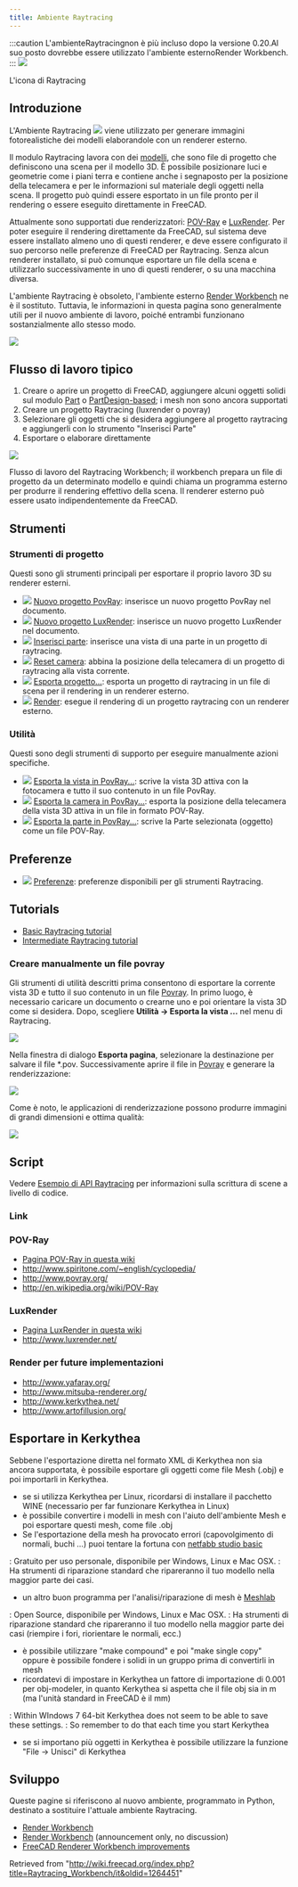 ```yaml
---
title: Ambiente Raytracing
---
```


:::caution
L'ambienteRaytracingnon è più incluso dopo la versione 0.20.Al suo posto dovrebbe essere utilizzato l'ambiente esternoRender Workbench.
:::
![](/images/Workbench_Raytracing.svg)

L'icona di Raytracing

## Introduzione

L'Ambiente Raytracing ![](/images/Workbench_Raytracing.svg) viene utilizzato per generare immagini fotorealistiche dei modelli elaborandole con un renderer esterno.

Il modulo Raytracing lavora con dei [modelli](/Raytracing_templates/it "Raytracing templates/it"), che sono file di progetto che definiscono una scena per il modello 3D. È possibile posizionare luci e geometrie come i piani terra e contiene anche i segnaposto per la posizione della telecamera e per le informazioni sul materiale degli oggetti nella scena. Il progetto può quindi essere esportato in un file pronto per il rendering o essere eseguito direttamente in FreeCAD.

Attualmente sono supportati due renderizzatori: [POV-Ray](/POV-Ray "POV-Ray") e [LuxRender](/LuxRender "LuxRender"). Per poter eseguire il rendering direttamente da FreeCAD, sul sistema deve essere installato almeno uno di questi renderer, e deve essere configurato il suo percorso nelle preferenze di FreeCAD per Raytracing. Senza alcun renderer installato, si può comunque esportare un file della scena e utilizzarlo successivamente in uno di questi renderer, o su una macchina diversa.

L'ambiente Raytracing è obsoleto, l'ambiente esterno [Render Workbench](https://github.com/FreeCAD/FreeCAD-render) ne è il sostituto. Tuttavia, le informazioni in questa pagina sono generalmente utili per il nuovo ambiente di lavoro, poiché entrambi funzionano sostanzialmente allo stesso modo.

![](/images/Raytracing_example.jpg)

## Flusso di lavoro tipico

1. Creare o aprire un progetto di FreeCAD, aggiungere alcuni oggetti solidi sul modulo [Part](/Part_Workbench/it "Part Workbench/it") o [PartDesign-based](/PartDesign_Workbench/it "PartDesign Workbench/it"); i mesh non sono ancora supportati
2. Creare un progetto Raytracing (luxrender o povray)
3. Selezionare gli oggetti che si desidera aggiungere al progetto raytracing e aggiungerli con lo strumento "Inserisci Parte"
4. Esportare o elaborare direttamente

![](/images/Raytracing_Workbench_workflow.svg)

Flusso di lavoro del Raytracing Workbench; il workbench prepara un file di progetto da un determinato modello e quindi chiama un programma esterno per produrre il rendering effettivo della scena. Il renderer esterno può essere usato indipendentemente da FreeCAD.

## Strumenti

### Strumenti di progetto

Questi sono gli strumenti principali per esportare il proprio lavoro 3D su renderer esterni.

- ![](/images/Raytracing_New.svg) [Nuovo progetto PovRay](/Raytracing_New/it "Raytracing New/it"): inserisce un nuovo progetto PovRay nel documento.
- ![](/images/Raytracing_Lux.svg) [Nuovo progetto LuxRender](/Raytracing_Lux/it "Raytracing Lux/it"): inserisce un nuovo progetto LuxRender nel documento.
- ![](/images/Raytracing_InsertPart.svg) [Inserisci parte](/Raytracing_InsertPart/it "Raytracing InsertPart/it"): inserisce una vista di una parte in un progetto di raytracing.
- ![](/images/Raytracing_ResetCamera.svg) [Reset camera](/Raytracing_ResetCamera/it "Raytracing ResetCamera/it"): abbina la posizione della telecamera di un progetto di raytracing alla vista corrente.
- ![](/images/Raytracing_ExportProject.svg) [Esporta progetto...](/Raytracing_ExportProject/it "Raytracing ExportProject/it"): esporta un progetto di raytracing in un file di scena per il rendering in un renderer esterno.
- ![](/images/Raytracing_Render.svg) [Render](/Raytracing_Render/it "Raytracing Render/it"): esegue il rendering di un progetto raytracing con un renderer esterno.

### Utilità

Questi sono degli strumenti di supporto per eseguire manualmente azioni specifiche.

- ![](/images/Raytracing_WriteView.svg) [Esporta la vista in PovRay...](/Raytracing_WriteView/it "Raytracing WriteView/it"): scrive la vista 3D attiva con la fotocamera e tutto il suo contenuto in un file PovRay.
- ![](/images/Raytracing_WriteCamera.svg) [Esporta la camera in PovRay...](/Raytracing_WriteCamera/it "Raytracing WriteCamera/it"): esporta la posizione della telecamera della vista 3D attiva in un file in formato POV-Ray.
- ![](/images/Raytracing_WritePart.svg) [Esporta la parte in PovRay...](/Raytracing_WritePart/it "Raytracing WritePart/it"): scrive la Parte selezionata (oggetto) come un file POV-Ray.

## Preferenze

- ![](/images/Preferences-raytracing.svg) [Preferenze](/Raytracing_Preferences/it "Raytracing Preferences/it"): preferenze disponibili per gli strumenti Raytracing.

## Tutorials

- [Basic Raytracing tutorial](/Raytracing_tutorial/fr "Raytracing tutorial/fr")
- [Intermediate Raytracing tutorial](/Tutorial_FreeCAD_POV_ray/fr "Tutorial FreeCAD POV ray/fr")

### Creare manualmente un file povray

Gli strumenti di utilità descritti prima consentono di esportare la corrente vista 3D e tutto il suo contenuto in un file [Povray](http://www.povray.org/). In primo luogo, è necessario caricare un documento o crearne uno e poi orientare la vista 3D come si desidera. Dopo, scegliere **Utilità → Esporta la vista ...** nel menu di Raytracing.

![](/images/FreeCAD_Raytracing.jpg)

Nella finestra di dialogo **Esporta pagina**, selezionare la destinazione per salvare il file \*.pov. Successivamente aprire il file in [Povray](http://www.povray.org/) e generare la renderizzazione:

![](/images/Povray.jpg)

Come è noto, le applicazioni di renderizzazione possono produrre immagini di grandi dimensioni e ottima qualità:

![](/images/Scharniergreifer_render.jpg)

## Script

Vedere [Esempio di API Raytracing](/Raytracing_API_example/it "Raytracing API example/it") per informazioni sulla scrittura di scene a livello di codice.

### Link

### POV-Ray

- [Pagina POV-Ray in questa wiki](/POV-Ray "POV-Ray")
- <http://www.spiritone.com/~english/cyclopedia/>
- <http://www.povray.org/>
- <http://en.wikipedia.org/wiki/POV-Ray>

### LuxRender

- [Pagina LuxRender in questa wiki](/LuxRender "LuxRender")
- <http://www.luxrender.net/>

### Render per future implementazioni

- <http://www.yafaray.org/>
- <http://www.mitsuba-renderer.org/>
- <http://www.kerkythea.net/>
- <http://www.artofillusion.org/>

## Esportare in Kerkythea

Sebbene l'esportazione diretta nel formato XML di Kerkythea non sia ancora supportata, è possibile esportare gli oggetti come file Mesh (.obj) e poi importarli in Kerkythea.

- se si utilizza Kerkythea per Linux, ricordarsi di installare il pacchetto WINE (necessario per far funzionare Kerkythea in Linux)
- è possibile convertire i modelli in mesh con l'aiuto dell'ambiente Mesh e poi esportare questi mesh, come file .obj
- Se l'esportazione della mesh ha provocato errori (capovolgimento di normali, buchi ...) puoi tentare la fortuna con [netfabb studio basic](http://www.netfabb.com/downloadcenter.php?basic=1)

: Gratuito per uso personale, disponibile per Windows, Linux e Mac OSX.
: Ha strumenti di riparazione standard che ripareranno il tuo modello nella maggior parte dei casi.

- un altro buon programma per l'analisi/riparazione di mesh è [Meshlab](http://sourceforge.net/projects/meshlab/)

: Open Source, disponibile per Windows, Linux e Mac OSX.
: Ha strumenti di riparazione standard che ripareranno il tuo modello nella maggior parte dei casi (riempire i fori, riorientare le normali, ecc.)

- è possibile utilizzare "make compound" e poi "make single copy" oppure è possibile fondere i solidi in un gruppo prima di convertirli in mesh
- ricordatevi di impostare in Kerkythea un fattore di importazione di 0.001 per obj-modeler, in quanto Kerkythea si aspetta che il file obj sia in m (ma l'unità standard in FreeCAD è il mm)

: Within WIndows 7 64-bit Kerkythea does not seem to be able to save these settings.
: So remember to do that each time you start Kerkythea

- se si importano più oggetti in Kerkythea è possibile utilizzare la funzione "File → Unisci" di Kerkythea

## Sviluppo

Queste pagine si riferiscono al nuovo ambiente, programmato in Python, destinato a sostituire l'attuale ambiente Raytracing.

- [Render Workbench](https://github.com/FreeCAD/FreeCAD-render)
- [Render Workbench](https://forum.freecadweb.org/viewtopic.php?f=9&t=25933) (announcement only, no discussion)
- [FreeCAD Renderer Workbench improvements](https://forum.freecadweb.org/viewtopic.php?t=39168)

Retrieved from "<http://wiki.freecad.org/index.php?title=Raytracing_Workbench/it&oldid=1264451>"
